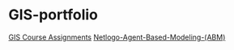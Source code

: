 # GIS-portfolio

[GIS Course Assignments](https://github.com/IsakEklund/GIS-portfolio/tree/GIS-Course-Assignments)
[Netlogo-Agent-Based-Modeling-(ABM)](https://github.com/IsakEklund/GIS-portfolio/tree/Netlogo-Agent-Based-Modeling-(ABM))
